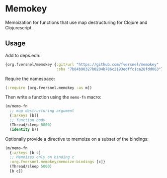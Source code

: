 # Memokey

Memoization for functions that use map destructuring for Clojure and Clojurescript.

## Usage

Add to deps.edn:

```clojure
{org.fversnel/memokey {:git/url "https://github.com/fversnel/memokey"
                       :sha "7b84b90327b0204b786c2193edffc1ca28fdd063"}}
```

Require the namespace:

```clojure
(:require [org.fversnel.memokey :as m])
```

Then write a function using the `memo-fn` macro:

```clojure
(m/memo-fn
  ;; map destructuring argument
  {:a/keys [b]}
  ;; function body
  (Thread/sleep 5000)
  (identity b))
```

Optionally provide a directive to memoize on a subset of the bindings:


```clojure
(m/memo-fn
  {:a/keys [b c]
  ;; Memoizes only on binding c
  :org.fversnel.memokey/memoize-bindings [c]}
  (Thread/sleep 5000)
  [b c])
```
